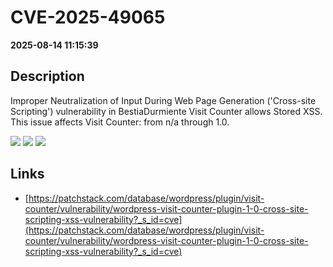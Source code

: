 # CVE-2025-49065

**2025-08-14 11:15:39**

## Description
Improper Neutralization of Input During Web Page Generation ('Cross-site Scripting') vulnerability in BestiaDurmiente Visit Counter allows Stored XSS. This issue affects Visit Counter: from n/a through 1.0.

![](https://img.shields.io/static/v1?label=Score&message=7.1&color=red)
![](https://img.shields.io/static/v1?label=Severity&message=HIGH&color=red)
![](https://img.shields.io/static/v1?label=CWE&message=XSS&color=green)

## Links
- [https://patchstack.com/database/wordpress/plugin/visit-counter/vulnerability/wordpress-visit-counter-plugin-1-0-cross-site-scripting-xss-vulnerability?_s_id=cve](https://patchstack.com/database/wordpress/plugin/visit-counter/vulnerability/wordpress-visit-counter-plugin-1-0-cross-site-scripting-xss-vulnerability?_s_id=cve)
